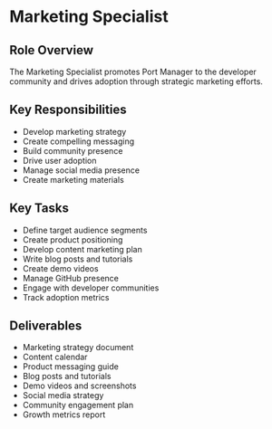 # Marketing Specialist

## Role Overview
The Marketing Specialist promotes Port Manager to the developer community and drives adoption through strategic marketing efforts.

## Key Responsibilities
- Develop marketing strategy
- Create compelling messaging
- Build community presence
- Drive user adoption
- Manage social media presence
- Create marketing materials

## Key Tasks
- Define target audience segments
- Create product positioning
- Develop content marketing plan
- Write blog posts and tutorials
- Create demo videos
- Manage GitHub presence
- Engage with developer communities
- Track adoption metrics

## Deliverables
- Marketing strategy document
- Content calendar
- Product messaging guide
- Blog posts and tutorials
- Demo videos and screenshots
- Social media strategy
- Community engagement plan
- Growth metrics report